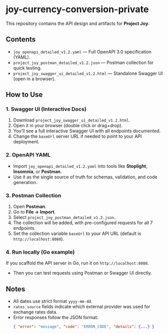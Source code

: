 # joy-currency-conversion-private
 This repository contains the API design and artifacts for **Project Joy**.

## Contents
- `joy_openapi_detailed_v1.2.yaml` — Full OpenAPI 3.0 specification (YAML).
- `project_joy_postman_detailed_v1.2.json` — Postman collection for quick testing.
- `project_joy_swagger_ui_detailed_v1.2.html` — Standalone Swagger UI (open in a browser).

## How to Use

### 1. Swagger UI (Interactive Docs)
1. Download `project_joy_swagger_ui_detailed_v1.2.html`.
2. Open it in your browser (double click or drag+drop).
3. You’ll see a full interactive Swagger UI with all endpoints documented.
4. Change the `baseUrl` server URL if needed to point to your API deployment.

### 2. OpenAPI YAML
- Import `joy_openapi_detailed_v1.2.yaml` into tools like **Stoplight**, **Insomnia**, or **Postman**.
- Use it as the single source of truth for schemas, validation, and code generation.

### 3. Postman Collection
1. Open **Postman**.
2. Go to **File → Import**.
3. Select `project_joy_postman_detailed_v1.2.json`.
4. The collection will be added, with pre-configured requests for all 7 endpoints.
5. Set the collection variable `baseUrl` to your API URL (default is `http://localhost:8080`).

### 4. Run locally (Go example)
If you scaffold the API server in Go, run it on `http://localhost:8080`.
- Then you can test requests using Postman or Swagger UI directly.

## Notes
- All dates use strict format `yyyy-mm-dd`.
- `rates_source` fields indicate which external provider was used for exchange rates data.
- Error responses follow the JSON format: 
  ```json
  { "error": "message", "code": "ERROR_CODE", "details": {...} }
